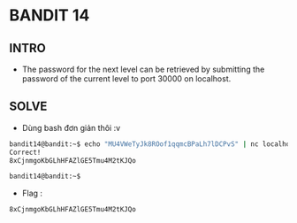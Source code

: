 # BANDIT 14 

## INTRO 

- The password for the next level can be retrieved by submitting the password of the current level to port 30000 on localhost. 

## SOLVE 

- Dùng bash đơn giản thôi :v
```bash
bandit14@bandit:~$ echo "MU4VWeTyJk8ROof1qqmcBPaLh7lDCPvS" | nc localhost 30000
Correct!
8xCjnmgoKbGLhHFAZlGE5Tmu4M2tKJQo

bandit14@bandit:~$
```
- Flag :
```
8xCjnmgoKbGLhHFAZlGE5Tmu4M2tKJQo
```
